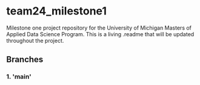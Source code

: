 # team24_milestone1
Milestone one project repository for the University of Michigan Masters of Applied Data Science Program. This is a living .readme that will be updated throughout the project.

## Branches
### 1. 'main'
